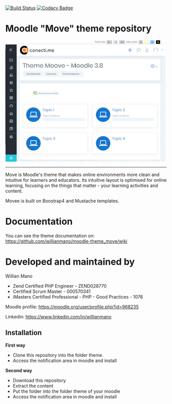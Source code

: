 [![Build Status](https://travis-ci.org/willianmano/moodle-theme_move.svg?branch=master)](https://travis-ci.org/willianmano/moodle-theme_move)
[![Codacy Badge](https://api.codacy.com/project/badge/Grade/e1c12730e50b4e479dc9a65dbeff6671)](https://www.codacy.com/app/willianmanoaraujo/moodle-theme_move?utm_source=github.com&amp;utm_medium=referral&amp;utm_content=willianmano/moodle-theme_move&amp;utm_campaign=Badge_Grade)

Moodle "Move" theme repository
===============================

![screenshot](pix/screenshot.jpg "Move Screenshot")

---------

Move is Moodle's theme that makes online environments more clean and intuitive for learners and educators. Its intuitive layout is optimised for online learning, focusing on the things that matter - your learning activities and content.

Movee is built on Boostrap4 and Mustache templates.

Documentation
=============

You can see the theme documentation on: https://github.com/willianmano/moodle-theme_move/wiki

Developed and maintained by
===========================
Willian Mano
 - Zend Certified PHP Engineer - ZEND028770
 - Certified Scrum Master - 000570341
 - iMasters Certified Professional - PHP - Good Practices - 1076

Moodle profile: https://moodle.org/user/profile.php?id=968235

Linkedin: https://www.linkedin.com/in/willianmano

Installation
------------

**First way**

- Clone this repository into the folder theme.
- Access the notification area in moodle and install

**Second way**

- Download this repository
- Extract the content
- Put the folder into the folder theme of your moodle
- Access the notification area in moodle and install
